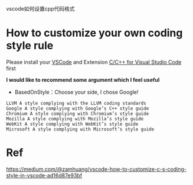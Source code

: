 vscode如何设置cpp代码格式

# How to customize your own coding style rule

Please install your [VSCode](https://code.visualstudio.com/) and Extension [C/C++ for Visual Studio Code](https://marketplace.visualstudio.com/items?itemName=ms-vscode.cpptools) first

**I would like to recommend some argument which I feel useful**

- BasedOnStyle：Choose your side, I chose Google!

```
LLVM A style complying with the LLVM coding standards
Google A style complying with Google’s C++ style guide
Chromium A style complying with Chromium’s style guide
Mozilla A style complying with Mozilla’s style guide
WebKit A style complying with WebKit’s style guide
Microsoft A style complying with Microsoft’s style guide
```

# Ref

https://medium.com/@zamhuang/vscode-how-to-customize-c-s-coding-style-in-vscode-ad16d87e93bf
